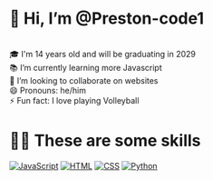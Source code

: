 <h1>👋 Hi, I’m @Preston-code1</h1> <br>
🎓 I'm 14 years old and will be graduating in 2029<br>
📚 I’m currently learning more Javascript<br>
💞️ I’m looking to collaborate on websites<br>
😄 Pronouns: he/him<br>
⚡ Fun fact: I love playing Volleyball<br>

<h1>🧑‍💻 These are some skills</h1>

[![JavaScript](https://img.shields.io/badge/JavaScript-F7DF1E?logo=javascript&logoColor=black&style=for-the-badge)](#)
[![HTML](https://img.shields.io/badge/HTML5-E34F26?logo=html5&logoColor=white&style=for-the-badge)](#)
[![CSS](https://img.shields.io/badge/CSS3-1572B6?logo=css3&logoColor=white&style=for-the-badge)](#)
[![Python](https://img.shields.io/badge/Python-3776AB?logo=python&logoColor=white&style=for-the-badge)](#)
